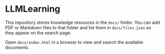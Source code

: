 # LLMLearning

This repository stores knowledge resources in the `docs/` folder. You can add PDF or Markdown files to that folder and list them in `docs/files.json` so they appear on the search page.

Open `docs/index.html` in a browser to view and search the available documents.
